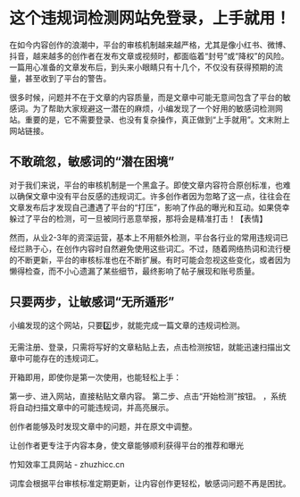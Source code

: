 # 这个违规词检测网站免登录，上手就用！

  在如今内容创作的浪潮中，平台的审核机制越来越严格，尤其是像小红书、微博、抖音，越来越多的创作者在发布文章或视频时，都面临着“封号”或“降权”的风险。一篇用心准备的文章发布后，到头来小眼睛只有十几个，不仅没有获得预期的流量，甚至收到了平台的警告。

  很多时候，问题并不在于文章的内容质量，而是文章中可能无意间包含了平台的敏感词。为了帮助大家规避这一潜在的麻烦，小编发现了一个好用的敏感词检测网站。重要的是，它不需要登录、也没有复杂操作，真正做到“上手就用”。文末附上网站链接。

## 不敢疏忽，敏感词的“潜在困境”

对于我们来说，平台的审核机制是一个黑盒子。即使文章内容符合原创标准，也难以确保文章中没有平台反感的违规词汇。许多创作者因为忽略了这一点，往往会在文章发布后才发现自己遭遇了平台的“打压”，影响了作品的曝光和互动。如果侥幸躲过了平台的检测，可一旦被同行恶意举报，那将会是精准打击！【表情】

<!-- 例如，很多人习惯性使用一些比较“激烈”的词汇，比如“爆款”、“黑马”、“逆袭”等，然而这些看似无害的词汇，可能在某些平台的审核标准下，就会被认定为“过度宣传”或“虚假营销”，进而导致账号的降权或封禁。这种情况，往往让创作者懊恼不已，却又找不到有效的解决方法。 -->

然而，从业2-3年的资深运营，基本上不用额外检测，平台各行业的常用违规词已经烂熟于心，在创作内容时自然避免使用这些词汇。不过，随着网络热词和流行梗的不断更新，平台的审核标准也在不断扩展。有时可能会忽视这些变化，或者因为懒得检查，而不小心遗漏了某些细节，最终影响了帖子展现和账号质量。

## 只要两步，让敏感词“无所遁形”

小编发现的这个网站，只要2️⃣步，就能完成一篇文章的违规词检测。

无需注册、登录，只需将写好的文章粘贴上去，点击检测按钮，就能迅速扫描出文章中可能存在的违规词汇。

开箱即用，即使你是第一次使用，也能轻松上手：

第一步、进入网站，直接粘贴文章内容。
第二步、点击“开始检测”按钮。
，系统将自动扫描文章中的可能违规词，并高亮展示。

创作者能够及时发现文章中的问题，并在原文中调整。

让创作者更专注于内容本身，使文章能够顺利获得平台的推荐和曝光

竹知效率工具网站 - zhuzhicc.cn

词库会根据平台审核标准定期更新，让内容创作更轻松，敏感词问题不再是困扰。
